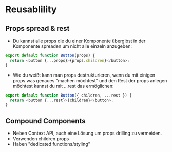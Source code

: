 # Reusablility

## Props spread & rest

- Du kannst alle props die du einer Komponente übergibst in der Komponente spreaden um nicht alle einzeln anzugeben:

```js
export default function Button(props) {
  return <button {...props}>{props.children}</button>;
}
```

- Wie du weißt kann man props destrukturieren, wenn du mit einigen props was genaues "machen möchtest" und den Rest der props anlegen möchtest kannst du mit ...rest das ermöglichen:

```js
export default function Button({ children, ...rest }) {
  return <button {...rest}>{children}</button>;
}
```

## Compound Components

- Neben Context API, auch eine Lösung um props drilling zu vermeiden.
- Verwenden children props
- Haben "dedicated functions/styling"
